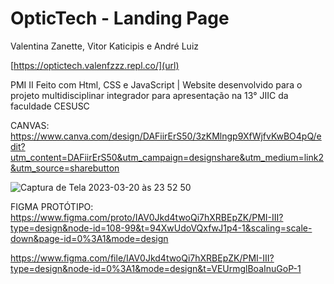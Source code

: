 # OpticTech - Landing Page

Valentina Zanette, Vitor Katicipis e André Luiz

[https://optictech.valenfzzz.repl.co/](url)

PMI II
Feito com Html, CSS e JavaScript | Website desenvolvido para o projeto multidisciplinar integrador para apresentação na 13° JIIC da faculdade CESUSC

CANVAS: https://www.canva.com/design/DAFiirErS50/3zKMlngp9XfWjfvKwBO4pQ/edit?utm_content=DAFiirErS50&utm_campaign=designshare&utm_medium=link2&utm_source=sharebutton


![Captura de Tela 2023-03-20 às 23 52 50](https://user-images.githubusercontent.com/107444154/226507640-65e1cb04-fda4-445c-aa67-97bd116abab4.png)

FIGMA PROTÓTIPO:
https://www.figma.com/proto/IAV0Jkd4twoQi7hXRBEpZK/PMI-III?type=design&node-id=108-99&t=94XwUdoVQxfwJ1p4-1&scaling=scale-down&page-id=0%3A1&mode=design

https://www.figma.com/file/IAV0Jkd4twoQi7hXRBEpZK/PMI-III?type=design&node-id=0%3A1&mode=design&t=VEUrmglBoaInuGoP-1
